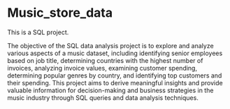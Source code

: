 # Music_store_data

This is a SQL project.

The objective of the SQL data analysis project is to explore and analyze various aspects of a music dataset, including identifying senior employees based on job title, determining countries with the highest number of invoices, analyzing invoice values, examining customer spending, determining popular genres by country, and identifying top customers and their spending. This project aims to derive meaningful insights and provide valuable information for decision-making and business strategies in the music industry through SQL queries and data analysis techniques.

